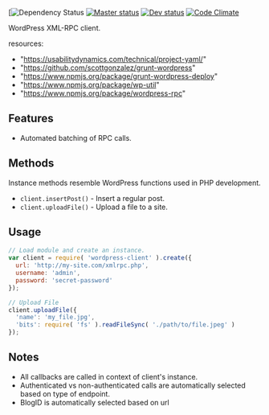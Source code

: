 [![Dependency Status](https://david-dm.org/UsabilityDynamics/node-wordpress-client/status.svg)
[![Master status](https://circleci.com/gh/UsabilityDynamics/node-wordpress-client/tree/master.png?circle-token=ad785bf3e72f75e3aae0b2f4897fe100f8538e34)](https://circleci.com/gh/UsabilityDynamics/node-wordpress-client/tree/master.png?circle-token=ad785bf3e72f75e3aae0b2f4897fe100f8538e34)
[![Dev status](https://circleci.com/gh/UsabilityDynamics/node-wordpress-client/tree/dev.png?circle-token=ad785bf3e72f75e3aae0b2f4897fe100f8538e34)](https://circleci.com/gh/UsabilityDynamics/node-wordpress-client/tree/dev.png?circle-token=ad785bf3e72f75e3aae0b2f4897fe100f8538e34)
[![Code Climate](https://codeclimate.com/github/UsabilityDynamics/node-wordpress-client.png)](https://codeclimate.com/github/UsabilityDynamics/node-wordpress-client)

WordPress XML-RPC client.

resources:
  - "https://usabilitydynamics.com/technical/project-yaml/"
  - "https://github.com/scottgonzalez/grunt-wordpress"
  - "https://www.npmjs.org/package/grunt-wordpress-deploy"
  - "https://www.npmjs.org/package/wp-util"
  - "https://www.npmjs.org/package/wordpress-rpc"
  
## Features
* Automated batching of RPC calls.

## Methods
Instance methods resemble WordPress functions used in PHP development.

* `client.insertPost()` - Insert a regular post.
* `client.uploadFile()` - Upload a file to a site.

## Usage

```javascript
// Load module and create an instance.
var client = require( 'wordpress-client' ).create({
  url: 'http://my-site.com/xmlrpc.php',
  username: 'admin',
  password: 'secret-password'
});

// Upload File
client.uploadFile({
  'name': 'my_file.jpg',
  'bits': require( 'fs' ).readFileSync( './path/to/file.jpeg' )
});
```

## Notes

* All callbacks are called in context of client's instance.
* Authenticated vs non-authenticated calls are automatically selected based on type of endpoint.
* BlogID is automatically selected based on url
